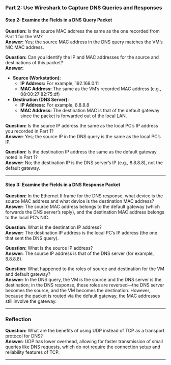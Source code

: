 ### Part 2: Use Wireshark to Capture DNS Queries and Responses

#### Step 2: Examine the Fields in a DNS Query Packet

**Question:** Is the source MAC address the same as the one recorded from Part 1 for the VM?  
**Answer:** Yes; the source MAC address in the DNS query matches the VM’s NIC MAC address.

**Question:** Can you identify the IP and MAC addresses for the source and destinations of this packet?  
**Answer:**  
- **Source (Workstation):**  
  - **IP Address:** For example, 192.168.0.11  
  - **MAC Address:** The same as the VM’s recorded MAC address (e.g., 08:00:27:82:75:df)  
- **Destination (DNS Server):**  
  - **IP Address:** For example, 8.8.8.8  
  - **MAC Address:** The destination MAC is that of the default gateway since the packet is forwarded out of the local LAN.

**Question:** Is the source IP address the same as the local PC’s IP address you recorded in Part 1?  
**Answer:** Yes; the source IP in the DNS query is the same as the local PC’s IP.

**Question:** Is the destination IP address the same as the default gateway noted in Part 1?  
**Answer:** No; the destination IP is the DNS server’s IP (e.g., 8.8.8.8), not the default gateway.

---

#### Step 3: Examine the Fields in a DNS Response Packet

**Question:** In the Ethernet II frame for the DNS response, what device is the source MAC address and what device is the destination MAC address?  
**Answer:** The source MAC address belongs to the default gateway (which forwards the DNS server’s reply), and the destination MAC address belongs to the local PC’s NIC.

**Question:** What is the destination IP address?  
**Answer:** The destination IP address is the local PC’s IP address (the one that sent the DNS query).

**Question:** What is the source IP address?  
**Answer:** The source IP address is that of the DNS server (for example, 8.8.8.8).

**Question:** What happened to the roles of source and destination for the VM and default gateway?  
**Answer:** In the DNS query, the VM is the source and the DNS server is the destination; in the DNS response, these roles are reversed—the DNS server becomes the source, and the VM becomes the destination. However, because the packet is routed via the default gateway, the MAC addresses still involve the gateway.

---

### Reflection

**Question:** What are the benefits of using UDP instead of TCP as a transport protocol for DNS?  
**Answer:** UDP has lower overhead, allowing for faster transmission of small queries like DNS requests, which do not require the connection setup and reliability features of TCP.

---
